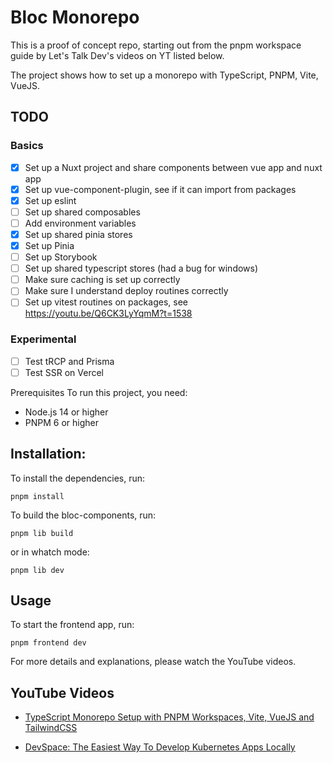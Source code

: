 # Bloc Monorepo

This is a proof of concept repo, starting out from the pnpm workspace guide by Let's Talk Dev's videos on YT listed below.

The project shows how to set up a monorepo with TypeScript, PNPM, Vite, VueJS.

## TODO

### Basics

-   [x] Set up a Nuxt project and share components between vue app and nuxt app
-   [x] Set up vue-component-plugin, see if it can import from packages
-   [x] Set up eslint
-   [ ] Set up shared composables 
-   [ ] Add environment variables
-   [x] Set up shared pinia stores
-   [x] Set up Pinia
-   [ ] Set up Storybook
-   [ ] Set up shared typescript stores (had a bug for windows)
-   [ ] Make sure caching is set up correctly
-   [ ] Make sure I understand deploy routines correctly
-   [ ] Set up vitest routines on packages, see https://youtu.be/Q6CK3LyYqmM?t=1538

### Experimental

-   [ ] Test tRCP and Prisma
-   [ ] Test SSR on Vercel

Prerequisites
To run this project, you need:

-   Node.js 14 or higher
-   PNPM 6 or higher

## Installation:

To install the dependencies, run:

`pnpm install`

To build the bloc-components, run:

`pnpm lib build`

or in whatch mode:

`pnpm lib dev`

## Usage

To start the frontend app, run:

`pnpm frontend dev`

For more details and explanations, please watch the YouTube videos.

## YouTube Videos

-   [TypeScript Monorepo Setup with PNPM Workspaces, Vite, VueJS and TailwindCSS](https://youtu.be/HM03XGVlRXI)

-   [DevSpace: The Easiest Way To Develop Kubernetes Apps Locally](https://youtu.be/N_XvAmzXwpA)
